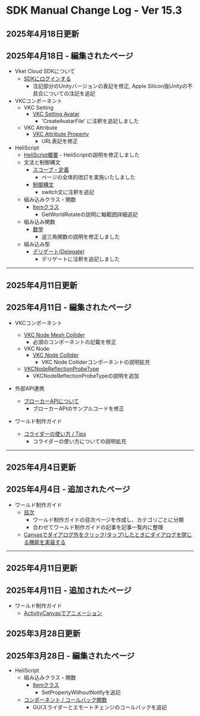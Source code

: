 # SDK Manual Change Log - Ver 15.3

## 2025年4月18日更新

## 2025年4月18日 - 編集されたページ

- Vket Cloud SDKについて
    - [SDKにログインする](https://vrhikky.github.io/VketCloudSDK_Documents/15.3/AboutVketCloudSDK/LoginSDK.html)
        - 注記部分のUnityバージョンの表記を修正, Apple Silicon版Unityの不具合についての注記を追記
- VKCコンポーネント
    - VKC Setting
        - [VKC Setting Avatar](https://vrhikky.github.io/VketCloudSDK_Documents/latest/VketCloudSettings/AvatarSettings.html)
            - 'CreateAvatarFile' に注釈を追記しました
    - VKC Attribute
        - [VKC Attribute Property](https://vrhikky.github.io/VketCloudSDK_Documents/15.3/VKCComponents/VKCAttributeProperty.html)
            - URL表記を修正
- HeliScript
    - [HeliScript概要](https://vrhikky.github.io/VketCloudSDK_Documents/latest/hs/hs_overview.html)
            - HeliScriptの説明を修正しました
    - 文法と制御構文
        - [スコープ・定義](https://vrhikky.github.io/VketCloudSDK_Documents/latest/hs/hs_scope_def.html)
            - ページの全体的改訂を実施いたしました
        - [制御構文](https://vrhikky.github.io/VketCloudSDK_Documents/latest/hs/hs_statement_control.html)
            - switch文に注釈を追記
    - 組み込みクラス・関数
        - [Itemクラス](https://vrhikky.github.io/VketCloudSDK_Documents/latest/hs/hs_class_item.html)
            - GetWorldRotateの説明に軸範囲詳細追記
    - 組み込み関数
        - [数学](https://vrhikky.github.io/VketCloudSDK_Documents/latest/hs/hs_system_function_math.html)
            - 逆三角関数の説明を修正しました
    - 組み込み型
        - [デリゲート(Delegate)](https://vrhikky.github.io/VketCloudSDK_Documents/latest/hs/hs_delegate.html)
            - デリゲートに注釈を追記しました

---

## 2025年4月11日更新

## 2025年4月11日 - 編集されたページ

- VKCコンポーネント
    - [VKC Node Mesh Collider](https://vrhikky.github.io/VketCloudSDK_Documents/15.3/VKCComponents/VKCNodeMeshCollider.html)
        - 必須のコンポーネントの記載を修正
     - VKC Node     
         - [VKC Node Collider](https://vrhikky.github.io/VketCloudSDK_Documents/15.3/VKCComponents/VKCNodeCollider.html)
             - VKC Node Colliderコンポーネントの説明拡充
     - [VKCNodeReflectionProbeType](https://vrhikky.github.io/VketCloudSDK_Documents/15.3/VKCComponents/VKCNodeReflectionProbeType.html)
         - VKCNodeReflectionProbeTypeの説明を追加

 - 外部API連携
     - [ブローカーAPIについて](https://vrhikky.github.io/VketCloudSDK_Documents/15.3/ExternalAPI/BrokerAPI.html)
         - ブローカーAPIのサンプルコードを修正

 - ワールド制作ガイド
     - [コライダーの使い方 / Tips](https://vrhikky.github.io/VketCloudSDK_Documents/15.3/WorldMakingGuide/Collider.html)
         - コライダーの使い方についての説明拡充

---

## 2025年4月4日更新

## 2025年4月4日 - 追加されたページ

 - ワールド制作ガイド
     - [目次](../WorldMakingGuide/WorldMakingGuide.md)
         - ワールド制作ガイドの目次ページを作成し、カテゴリごとに分類
         - 合わせてワールド制作ガイドの記事を記事一覧内に整理
   - [Canvasでダイアログ外をクリック(タップ)したときにダイアログを閉じる機能を実装する](https://vrhikky.github.ioVketCloudSDK_Documents/15.3/WorldMakingGuide/CloseCanvas.html)


---

## 2025年4月11日更新

## 2025年4月11日 - 追加されたページ

- ワールド制作ガイド
    - [ActivityCanvasでアニメーション](https://vrhikky.github.io/VketCloudSDK_Documents/15.2/WorldMakingGuide/AnimationWithActivityCanvas.html)

## 2025年3月28日更新

## 2025年3月28日 - 編集されたページ

 - HeliScript 
     - 組み込みクラス・関数
         - [Itemクラス](https://vrhikky.github.io/VketCloudSDK_Documents/15.3/hs/hs_class_item.html)
             - SetPropertyWithoutNotifyを追記
     - [コンポーネント / コールバック関数](https://vrhikky.github.io/VketCloudSDK_Documents/15.3/hs/hs_component.html)
         - GUIスライダーとエモートチェンジのコールバックを追記
